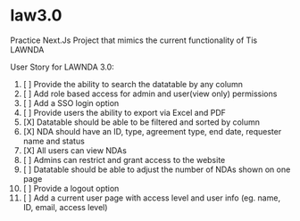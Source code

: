 # law3.0
Practice Next.Js Project that mimics the current functionality of Tis LAWNDA

User Story for LAWNDA 3.0:

1. [ ] Provide the ability to search the datatable by any column
2. [ ] Add role based access for admin and user(view only) permissions
3. [ ] Add a SSO login option
4. [ ] Provide users the ability to export via Excel and PDF
5. [X] Datatable should be able to be filtered and sorted by column
6. [X] NDA should have an ID, type, agreement type, end date, requester name and status
7. [X] All users can view NDAs
8. [ ] Admins can restrict and grant access to the website
9. [ ] Datatable should be able to adjust the number of NDAs shown on one page
10. [ ] Provide a logout option
11. [ ] Add a current user page with access level and user info (eg. name, ID, email, access level)

